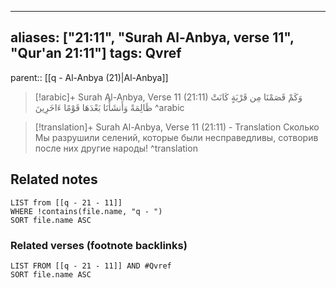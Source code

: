 
---
aliases: ["21:11", "Surah Al-Anbya, verse 11", "Qur'an 21:11"]
tags: Qvref
---

parent:: [[q - Al-Anbya (21)|Al-Anbya]]

> [!arabic]+ Surah Al-Anbya, Verse 11 (21:11)
> <span class="quran-arabic">وَكَمْ قَصَمْنَا مِن قَرْيَةٍ كَانَتْ ظَالِمَةً وَأَنشَأْنَا بَعْدَهَا قَوْمًا ءَاخَرِينَ</span>
^arabic

> [!translation]+ Surah Al-Anbya, Verse 11 (21:11) - Translation
> Сколько Мы разрушили селений, которые были несправедливы, сотворив после них другие народы!
^translation



## Related notes
```dataview
LIST from [[q - 21 - 11]]
WHERE !contains(file.name, "q - ")
SORT file.name ASC
```

### Related verses (footnote backlinks)
```dataview
LIST FROM [[q - 21 - 11]] AND #Qvref
SORT file.name ASC
```

